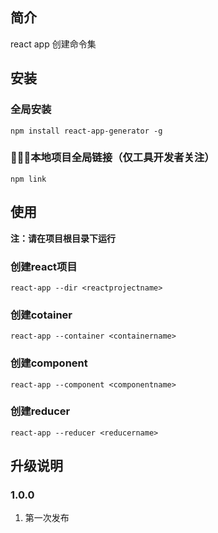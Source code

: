 ## 简介
react app 创建命令集

## 安装
### 全局安装
    npm install react-app-generator -g
### 本地项目全局链接（仅工具开发者关注）
    npm link

## 使用
**注：请在项目根目录下运行**
### 创建react项目
    react-app --dir <reactprojectname>
### 创建cotainer
    react-app --container <containername>
### 创建component
    react-app --component <componentname>
### 创建reducer
    react-app --reducer <reducername>

## 升级说明
### 1.0.0
1. 第一次发布
